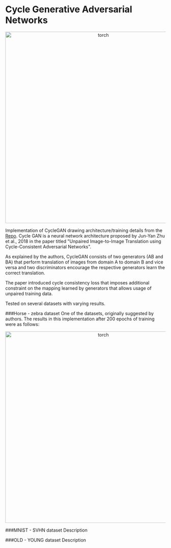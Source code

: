 # Cycle Generative Adversarial Networks
<p align="center">
  <img src="https://user-images.githubusercontent.com/39649806/69546988-6b239e80-0f9d-11ea-9ba0-f84489c5fe13.png" alt="torch" width="600"/>
</p>

Implementation of CycleGAN drawing architecture/training details from the [Repo](https://github.com/junyanz/pytorch-CycleGAN-and-pix2pix).
Cycle GAN is a neural network architecture proposed by Jun-Yan Zhu et al., 2018 in the 
paper titled "Unpaired Image-to-Image Translation using Cycle-Consistent Adversarial Networks". 

<p>As explained by the authors, CycleGAN consists of two generators (AB and BA) that perform translation of images from domain A to domain B and vice versa 
and two discriminators encourage the respective generators learn the correct translation.

<p>The paper introduced cycle consistency loss that imposes additional constraint on the mapping learned by generators 
that allows usage of unpaired training data.

<p>Tested on several datasets with varying results. 

###Horse - zebra dataset
One of the datasets, originally suggested by authors. The results in this implementation after 200 epochs of training were as follows:
<p align="center">
 <img src="https://user-images.githubusercontent.com/39649806/69551713-d4a7ab00-0fa5-11ea-9569-a1eeb1692625.jpg" alt="torch" width="600"/>
</p>

###MNIST - SVHN dataset
Description

###OLD - YOUNG dataset
Description